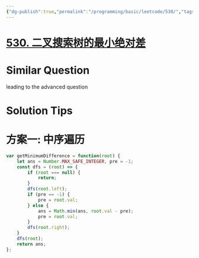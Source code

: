 ```yaml
---
{"dg-publish":true,"permalink":"/programming/basic/leetcode/530/","tags":["leetcode/tree/bst"]}
---
```



# [530. 二叉搜索树的最小绝对差](https://leetcode.cn/problems/minimum-absolute-difference-in-bst/)

# Similar Question

leading to the advanced question

# Solution Tips

# 方案一: 中序遍历

```js
var getMinimumDifference = function(root) {
    let ans = Number.MAX_SAFE_INTEGER, pre = -1;
    const dfs = (root) => {
        if (root === null) {
            return;
        }
        dfs(root.left);
        if (pre == -1) {
            pre = root.val;
        } else {
            ans = Math.min(ans, root.val - pre);
            pre = root.val;
        }
        dfs(root.right);
    }
    dfs(root);
    return ans;
};
```
